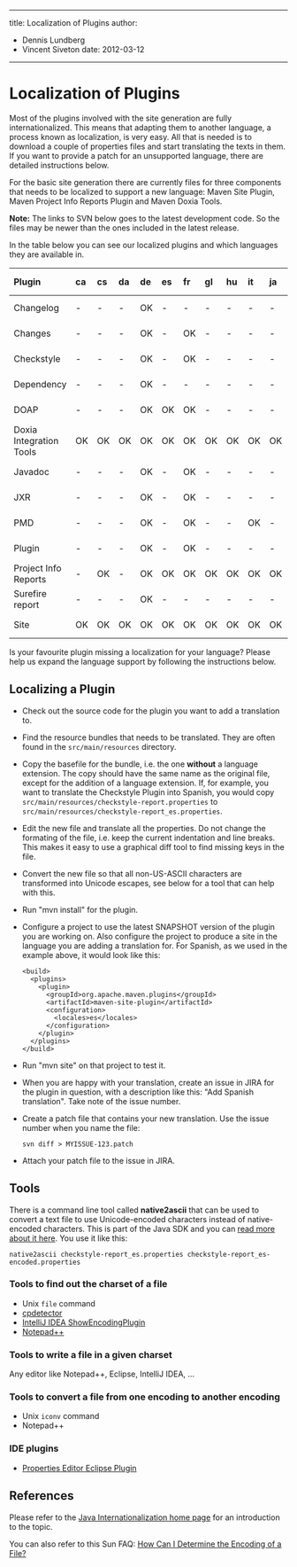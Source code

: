 ---

title: Localization of Plugins
author: 
- Dennis Lundberg
- Vincent Siveton
date: 2012-03-12
----------------

<!--
Licensed to the Apache Software Foundation (ASF) under one
or more contributor license agreements.  See the NOTICE file
distributed with this work for additional information
regarding copyright ownership.  The ASF licenses this file
to you under the Apache License, Version 2.0 (the
"License"); you may not use this file except in compliance
with the License.  You may obtain a copy of the License at

http://www.apache.org/licenses/LICENSE-2.0

Unless required by applicable law or agreed to in writing,
software distributed under the License is distributed on an
"AS IS" BASIS, WITHOUT WARRANTIES OR CONDITIONS OF ANY
KIND, either express or implied.  See the License for the
specific language governing permissions and limitations
under the License.
-->

# Localization of Plugins

Most of the plugins involved with the site generation are fully internationalized. This means that adapting them to another language, a process known as localization, is very easy. All that is needed is to download a couple of properties files and start translating the texts in them. If you want to provide a patch for an unsupported language, there are detailed instructions below.

For the basic site generation there are currently files for three components that needs to be localized to support a new language: Maven Site Plugin, Maven Project Info Reports Plugin and Maven Doxia Tools.

**Note:** The links to SVN below goes to the latest development code. So the files may be newer than the ones included in the latest release.

In the table below you can see our localized plugins and which languages they are available in.

| Plugin                  | ca | cs | da | de | es | fr | gl | hu | it | ja | ko | lt | nl | no | pl | pt | pt\_BR | ru | sk | sv | tr | zh\_CN | zh\_TW | l10n report                                                                | SVN                                                                                                                   |
|:------------------------|:---|:---|:---|:---|:---|:---|:---|:---|:---|:---|:---|:---|:---|:---|:---|:---|:-------|:---|:---|:---|:---|:-------|:-------|:---------------------------------------------------------------------------|:----------------------------------------------------------------------------------------------------------------------|
| Changelog               | \- | \- | \- | OK | \- | \- | \- | \- | \- | \- | \- | \- | \- | \- | \- | \- | \-     | \- | \- | OK | \- | \-     | \-     | [l10n report](/plugins/maven-changelog-plugin/l10n-status.html)            | [SVN](https://svn.apache.org/repos/asf/maven/plugins/trunk/maven-changelog-plugin/src/main/resources/)                |
| Changes                 | \- | \- | \- | OK | \- | OK | \- | \- | \- | \- | \- | \- | \- | \- | \- | \- | OK     | \- | \- | OK | \- | \-     | \-     | [l10n report](/plugins/maven-changes-plugin/l10n-status.html)              | [SVN](https://svn.apache.org/repos/asf/maven/plugins/trunk/maven-changes-plugin/src/main/resources/)                  |
| Checkstyle              | \- | \- | \- | OK | \- | OK | \- | \- | \- | \- | \- | \- | \- | \- | \- | \- | OK     | \- | \- | OK | \- | \-     | \-     | [l10n report](/plugins/maven-checkstyle-plugin/l10n-status.html)           | [SVN](https://svn.apache.org/repos/asf/maven/plugins/trunk/maven-checkstyle-plugin/src/main/resources/)               |
| Dependency              | \- | \- | \- | OK | \- | \- | \- | \- | \- | \- | \- | \- | \- | \- | \- | \- | OK     | \- | \- | OK | \- | \-     | \-     | [l10n report](/plugins/maven-dependency-plugin/l10n-status.html)           | [SVN](https://svn.apache.org/repos/asf/maven/plugins/trunk/maven-dependency-plugin/src/main/resources/)               |
| DOAP                    | \- | \- | \- | OK | OK | OK | \- | \- | \- | \- | \- | \- | \- | \- | \- | \- | \-     | \- | \- | \- | \- | \-     | \-     | [l10n report](/plugins/maven-doap-plugin/l10n-status.html)                 | [SVN](https://svn.apache.org/repos/asf/maven/plugins/trunk/maven-doap-plugin/src/main/resources/)                     |
| Doxia Integration Tools | OK | OK | OK | OK | OK | OK | OK | OK | OK | OK | OK | OK | OK | OK | OK | OK | OK     | OK | OK | OK | OK | OK     | OK     | [l10n report](/doxia/doxia-tools/doxia-integration-tools/l10n-status.html) | [SVN](https://svn.apache.org/repos/asf/maven/doxia/doxia-sitetools/trunk/doxia-integration-tools/src/main/resources/) |
| Javadoc                 | \- | \- | \- | OK | \- | OK | \- | \- | \- | \- | \- | \- | OK | \- | \- | \- | \-     | \- | \- | OK | \- | \-     | \-     | [l10n report](/plugins/maven-javadoc-plugin/l10n-status.html)              | [SVN](https://svn.apache.org/repos/asf/maven/plugins/trunk/maven-javadoc-plugin/src/main/resources/)                  |
| JXR                     | \- | \- | \- | OK | \- | OK | \- | \- | \- | \- | \- | \- | \- | \- | \- | \- | \-     | \- | \- | OK | \- | \-     | \-     | [l10n report](/plugins/maven-jxr-plugin/l10n-status.html)                  | [SVN](https://svn.apache.org/repos/asf/maven/jxr/trunk/maven-jxr-plugin/src/main/resources/)                          |
| PMD                     | \- | \- | \- | OK | \- | OK | \- | \- | OK | \- | \- | \- | OK | \- | \- | \- | OK     | \- | \- | OK | \- | \-     | \-     | [l10n report](/plugins/maven-pmd-plugin/l10n-status.html)                  | [SVN](https://svn.apache.org/repos/asf/maven/plugins/trunk/maven-pmd-plugin/src/main/resources/)                      |
| Plugin                  | \- | \- | \- | OK | \- | OK | \- | \- | \- | \- | \- | \- | \- | \- | \- | \- | \-     | \- | \- | OK | \- | \-     | \-     | [l10n report](/plugins/maven-plugin-plugin/l10n-status.html)               | [SVN](https://svn.apache.org/repos/asf/maven/plugin-tools/trunk/maven-plugin-plugin/src/main/resources/)              |
| Project Info Reports    | \- | OK | \- | OK | OK | OK | OK | OK | OK | OK | OK | OK | OK | OK | OK | OK | OK     | OK | OK | OK | OK | OK     | OK     | [l10n report](/plugins/maven-project-info-reports-plugin/l10n-status.html) | [SVN](https://svn.apache.org/repos/asf/maven/plugins/trunk/maven-project-info-reports-plugin/src/main/resources/)     |
| Surefire report         | \- | \- | \- | OK | \- | \- | \- | \- | \- | \- | \- | \- | \- | \- | \- | \- | \-     | \- | \- | OK | \- | \-     | \-     | [l10n report](/plugins/maven-surefire-report-plugin/l10n-status.html)      | [SVN](https://svn.apache.org/repos/asf/maven/surefire/trunk/maven-surefire-report-plugin/src/main/resources/)         |
| Site                    | OK | OK | OK | OK | OK | OK | OK | OK | OK | OK | OK | OK | OK | OK | OK | OK | OK     | OK | OK | OK | OK | OK     | OK     | [l10n report](/plugins/maven-site-plugin/l10n-status.html)                 | [SVN](https://svn.apache.org/repos/asf/maven/plugins/trunk/maven-site-plugin/src/main/resources/)                     |

Is your favourite plugin missing a localization for your language? Please help us expand the language support by following the instructions below.

## Localizing a Plugin

- Check out the source code for the plugin you want to add a translation to.
- Find the resource bundles that needs to be translated. They are often found in the `src/main/resources` directory.
- Copy the basefile for the bundle, i.e. the one **without** a language extension. The copy should have the same name as the original file, except for the addition of a language extension. If, for example, you want to translate the Checkstyle Plugin into Spanish, you would copy `src/main/resources/checkstyle-report.properties` to `src/main/resources/checkstyle-report_es.properties`.
- Edit the new file and translate all the properties. Do not change the formating of the file, i.e. keep the current indentation and line breaks. This makes it easy to use a graphical diff tool to find missing keys in the file.
- Convert the new file so that all non-US-ASCII characters are transformed into Unicode escapes, see below for a tool that can help with this.
- Run &quot;mvn install&quot; for the plugin.
- Configure a project to use the latest SNAPSHOT version of the plugin you are working on. Also configure the project to produce a site in the language you are adding a translation for. For Spanish, as we used in the example above, it would look like this:

  ```unknown
  <build>
    <plugins>
      <plugin>
        <groupId>org.apache.maven.plugins</groupId>
        <artifactId>maven-site-plugin</artifactId>
        <configuration>
          <locales>es</locales>
        </configuration>
      </plugin>
    </plugins>
  </build>
  ```
- Run &quot;mvn site&quot; on that project to test it.
- When you are happy with your translation, create an issue in JIRA for the plugin in question, with a description like this: &quot;Add Spanish translation&quot;. Take note of the issue number.
- Create a patch file that contains your new translation. Use the issue number when you name the file:

  ```
  svn diff > MYISSUE-123.patch
  ```
- Attach your patch file to the issue in JIRA.

## Tools

There is a command line tool called **native2ascii** that can be used to convert a text file to use Unicode-encoded characters instead of native-encoded characters. This is part of the Java SDK and you can [read more about it here](http://java.sun.com/j2se/1.5.0/docs/tooldocs/windows/native2ascii.html). You use it like this:

```
native2ascii checkstyle-report_es.properties checkstyle-report_es-encoded.properties
```

### Tools to find out the charset of a file

- Unix `file` command
- [cpdetector](http://cpdetector.sourceforge.net/)
- [IntelliJ IDEA ShowEncodingPlugin](http://plugins.intellij.net/plugin/?id=24)
- [Notepad++](http://notepad-plus.sourceforge.net/)

### Tools to write a file in a given charset

Any editor like Notepad++, Eclipse, IntelliJ IDEA, ...

### Tools to convert a file from one encoding to another encoding

- Unix `iconv` command
- Notepad++

### IDE plugins

- [Properties Editor Eclipse Plugin](http://propedit.sourceforge.jp/index_en.html)

## References

Please refer to the [Java Internationalization home page](http://java.sun.com/javase/technologies/core/basic/intl/) for an introduction to the topic.

You can also refer to this Sun FAQ: [How Can I Determine the Encoding of a File?](http://developers.sun.com/global/technology/standards/reference/faqs/determining-file-encoding.html)

